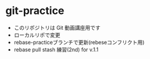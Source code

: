 # git-practice

- このリポジトリは Git 動画講座用です
- ローカルリポで変更
- rebase-practiceブランチで更新(rebeseコンフリクト用)
- rebase pull
stash 練習(2nd)
for v.1.1